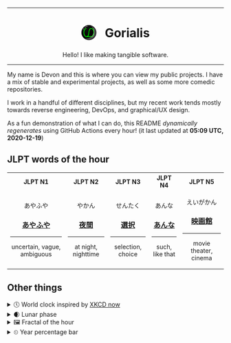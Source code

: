 ***

<h1 align="center">
<sub>
    <img src="readme/resources/avatar.png" height="36">
</sub>
&nbsp;
Gorialis
</h1>
<p align="center">
Hello! I like making tangible software.
</p>

***

My name is Devon and this is where you can view my public projects. I have a mix of stable and experimental projects, as well as some more comedic repositories.

I work in a handful of different disciplines, but my recent work tends mostly towards reverse engineering, DevOps, and graphical/UX design.

As a fun demonstration of what I can do, this README *dynamically regenerates* using GitHub Actions every hour! (it last updated at **05:09 UTC, 2020-12-19**)

<h2>JLPT words of the hour</h2>
<table>
    <tr>
        <th>JLPT N1</th>
        <th>JLPT N2</th>
        <th>JLPT N3</th>
        <th>JLPT N4</th>
        <th>JLPT N5</th>
    </tr>
    <tr>
        <td>
            <p align="center">あやふや</p>
            <h3 align="center"><b><a href="https://jisho.org/search/%E3%81%82%E3%82%84%E3%81%B5%E3%82%84">あやふや</a></b></h3>
            <hr>
            <p align="center">uncertain,<wbr> vague,<wbr> ambiguous</p>
        </td>
        <td>
            <p align="center">やかん</p>
            <h3 align="center"><b><a href="https://jisho.org/search/%E5%A4%9C%E9%96%93">夜間</a></b></h3>
            <hr>
            <p align="center">at night,<wbr> nighttime</p>
        </td>
        <td>
            <p align="center">せんたく</p>
            <h3 align="center"><b><a href="https://jisho.org/search/%E9%81%B8%E6%8A%9E">選択</a></b></h3>
            <hr>
            <p align="center">selection,<wbr> choice</p>
        </td>
        <td>
            <p align="center">あんな</p>
            <h3 align="center"><b><a href="https://jisho.org/search/%E3%81%82%E3%82%93%E3%81%AA">あんな</a></b></h3>
            <hr>
            <p align="center">such,<wbr> like that</p>
        </td>
        <td>
            <p align="center">えいがかん</p>
            <h3 align="center"><b><a href="https://jisho.org/search/%E6%98%A0%E7%94%BB%E9%A4%A8">映画館</a></b></h3>
            <hr>
            <p align="center">movie theater,<wbr> cinema</p>
        </td>
    </tr>
</table>

<h2>Other things</h2>
<details>
<summary>🕔  World clock inspired by <a href="https://xkcd.com/now">XKCD now</a></summary>

> <img src="generated/now.png" width="512">

</details>
<details>
<summary>🌒 Lunar phase</summary>

The moon is approximately 17.40% through its phase (Waxing Crescent).

</details>
<details>
<summary>&#x1f5bc; Fractal of the hour</summary>

> <img src="generated/fractal.png" width="512">

</details>
<details>
<summary>&#x23f2; Year percentage bar</summary>
<pre><code>2020 [███████████████████▁] 96.51%</code></pre>
</details>
